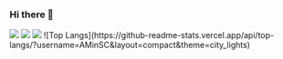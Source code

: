 ### Hi there 👋

<!--
**AMinSC/AMinSC** is a ✨ _special_ ✨ repository because its `README.md` (this file) appears on your GitHub profile.

Here are some ideas to get you started:

- 🔭 I’m currently working on ...
- 🌱 I’m currently learning ...
- 👯 I’m looking to collaborate on ...
- 🤔 I’m looking for help with ...
- 💬 Ask me about ...
- 📫 How to reach me: ...
- 😄 Pronouns: ...
- ⚡ Fun fact: ...
-->
<img src="https://img.shields.io/badge/Seoul-000000?style=flat&logo=42&logoColor=white"/>
<img src="https://img.shields.io/badge/python-3776AB?style=flat&logo=python&logoColor=white"/> <img src="https://img.shields.io/badge/C-A8B9CC?style=flat&logo=C&logoColor=white"/>
![Top Langs](https://github-readme-stats.vercel.app/api/top-langs/?username=AMinSC&layout=compact&theme=city_lights)
